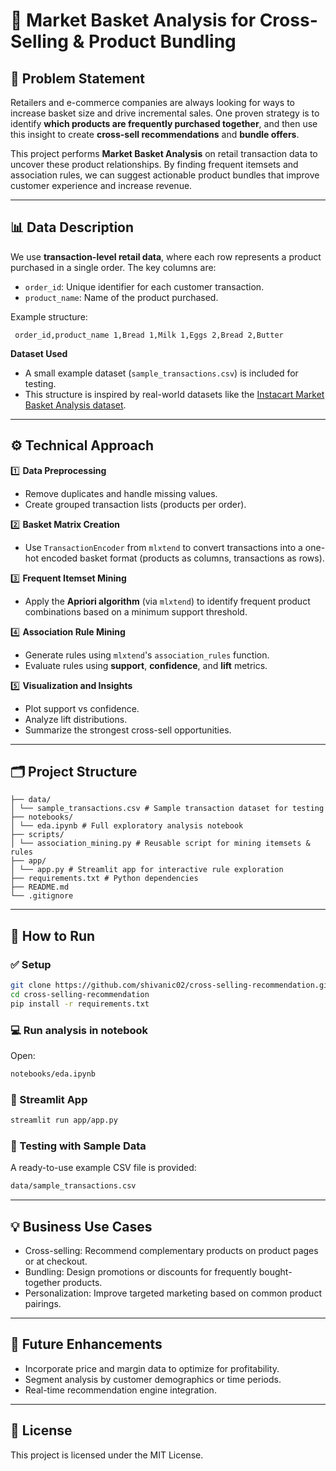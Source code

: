 # 🛒 Market Basket Analysis for Cross-Selling & Product Bundling

## 📌 Problem Statement

Retailers and e-commerce companies are always looking for ways to increase basket size and drive incremental sales. One proven strategy is to identify **which products are frequently purchased together**, and then use this insight to create **cross-sell recommendations** and **bundle offers**.

This project performs **Market Basket Analysis** on retail transaction data to uncover these product relationships. By finding frequent itemsets and association rules, we can suggest actionable product bundles that improve customer experience and increase revenue.

---

## 📊 Data Description

We use **transaction-level retail data**, where each row represents a product purchased in a single order. The key columns are:

- `order_id`: Unique identifier for each customer transaction.
- `product_name`: Name of the product purchased.

Example structure:

`` 
order_id,product_name
1,Bread
1,Milk
1,Eggs
2,Bread
2,Butter
``

**Dataset Used**

- A small example dataset (`sample_transactions.csv`) is included for testing.
- This structure is inspired by real-world datasets like the [Instacart Market Basket Analysis dataset](https://www.kaggle.com/datasets/yasserh/instacart-online-grocery-basket-analysis-dataset/data).

---

## ⚙️ Technical Approach

1️⃣ **Data Preprocessing**

- Remove duplicates and handle missing values.
- Create grouped transaction lists (products per order).

2️⃣ **Basket Matrix Creation**

- Use `TransactionEncoder` from `mlxtend` to convert transactions into a one-hot encoded basket format (products as columns, transactions as rows).

3️⃣ **Frequent Itemset Mining**

- Apply the **Apriori algorithm** (via `mlxtend`) to identify frequent product combinations based on a minimum support threshold.

4️⃣ **Association Rule Mining**

- Generate rules using `mlxtend`'s `association_rules` function.
- Evaluate rules using **support**, **confidence**, and **lift** metrics.

5️⃣ **Visualization and Insights**

- Plot support vs confidence.
- Analyze lift distributions.
- Summarize the strongest cross-sell opportunities.

---

## 🗂 Project Structure

```
├── data/
│ └── sample_transactions.csv # Sample transaction dataset for testing
├── notebooks/
│ └── eda.ipynb # Full exploratory analysis notebook
├── scripts/
│ └── association_mining.py # Reusable script for mining itemsets & rules
├── app/
│ └── app.py # Streamlit app for interactive rule exploration
├── requirements.txt # Python dependencies
├── README.md
└── .gitignore
```

---

## 🚀 How to Run

### ✅ Setup

```bash
git clone https://github.com/shivanic02/cross-selling-recommendation.git
cd cross-selling-recommendation
pip install -r requirements.txt
```

### 💻 Run analysis in notebook

Open:

```bash
notebooks/eda.ipynb
```

### 🌟 Streamlit App

```bash
streamlit run app/app.py
```

### 🧪 Testing with Sample Data

A ready-to-use example CSV file is provided:

```bash
data/sample_transactions.csv
```

---

## 💡 Business Use Cases

- Cross-selling: Recommend complementary products on product pages or at checkout.
- Bundling: Design promotions or discounts for frequently bought-together products.
- Personalization: Improve targeted marketing based on common product pairings.

---

## 🔬 Future Enhancements

- Incorporate price and margin data to optimize for profitability.
- Segment analysis by customer demographics or time periods.
- Real-time recommendation engine integration.

---

## 📄 License

This project is licensed under the MIT License.
